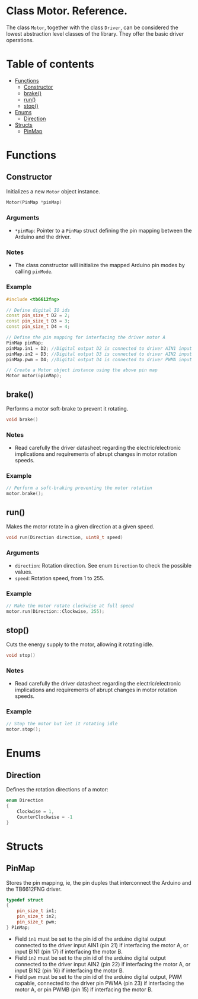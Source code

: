 # Class Motor. Reference.
The class `Motor`, together with the class `Driver`, can be considered the lowest abstraction level classes of the library. They offer the basic driver operations.

# Table of contents
- [Functions](#functions)
  * [Constructor](#constructor)
  * [brake()](#brake--)
  * [run()](#run--)
  * [stop()](#stop--)
- [Enums](#enums)
  * [Direction](#direction)
- [Structs](#structs)
  * [PinMap](#pinmap)

# Functions

## Constructor
Initializes a new `Motor` object instance.
```C++
Motor(PinMap *pinMap)
```

### Arguments
* `*pinMap`: Pointer to a `PinMap` struct defining the pin mapping between the Arduino and the driver.

### Notes
* The class constructor will initialize the mapped Arduino pin modes by calling `pinMode`.

### Example
```C++
#include <tb6612fng>

// Define digital IO ids
const pin_size_t D2 = 2;
const pin_size_t D3 = 3;
const pin_size_t D4 = 4;

// Define the pin mapping for interfacing the driver motor A
PinMap pinMap;
pinMap.in1 = D2; //Digital output D2 is connected to driver AIN1 input
pinMap.in2 = D3; //Digital output D3 is connected to driver AIN2 input
pinMap.pwm = D4; //Digital output D4 is connected to driver PWMA input

// Create a Motor object instance using the above pin map
Motor motor(&pinMap);
```

## brake()
Performs a motor soft-brake to prevent it rotating.
```C++
void brake()
```

### Notes
* Read carefully the driver datasheet regarding the electric/electronic implications and requirements of abrupt changes in motor rotation speeds.

### Example
```C++
// Perform a soft-braking preventing the motor rotation
motor.brake();
```

## run()
Makes the motor rotate in a given direction at a given speed.
```C++
void run(Direction direction, uint8_t speed)
``` 
### Arguments
* `direction`: Rotation direction. See enum `Direction` to check the possible values.
* `speed`: Rotation speed, from 1 to 255.

### Example
```C++
// Make the motor rotate clockwise at full speed
motor.run(Direction::Clockwise, 255);
```

## stop()
Cuts the energy supply to the motor, allowing it rotating idle.
```C++
void stop()
```

### Notes
* Read carefully the driver datasheet regarding the electric/electronic implications and requirements of abrupt changes in motor rotation speeds.

### Example
```C++
// Stop the motor but let it rotating idle
motor.stop();
```


# Enums

## Direction
Defines the rotation directions of a motor:

```C++
enum Direction
{
    Clockwise = 1,
    CounterClockwise = -1
}
```


# Structs

## PinMap
Stores the pin mapping, ie, the pin duples that interconnect the Arduino and the TB6612FNG driver.

```C++
typedef struct
{
    pin_size_t in1;
    pin_size_t in2;
    pin_size_t pwm;
} PinMap;
```

* Field `in1` must be set to the pin id of the arduino digital output connected to the driver input AIN1 (pin 21) if interfacing the motor A, or input BIN1 (pin 17) if interfacing the motor B.
* Field `in2` must be set to the pin id of the arduino digital output connected to the driver input AIN2 (pin 22) if interfacing the motor A, or input BIN2 (pin 16) if interfacing the motor B.
* Field `pwm` must be set to the pin id of the arduino digital output, PWM capable, connected to the driver pin PWMA (pin 23) if interfacing the motor A, or pin PWMB (pin 15) if interfacing the motor B.
